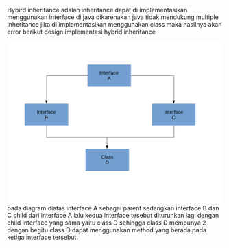 Hybird inheritance adalah inheritance dapat di implementasikan menggunakan interface di java
dikarenakan java tidak mendukung multiple inheritance jika di implementasikan menggunakan class maka hasilnya akan error
berikut design implementasi hybrid inheritance

![Hybrid Inheritance](/src/hybridinheritance/hybridinheritance.png)
pada diagram diatas interface A sebagai parent sedangkan interface B dan C child dari interface A lalu kedua interface tesebut
diturunkan lagi dengan child interface yang sama yaitu class D sehingga class D mempunya 2 dengan begitu
class D dapat menggunakan method yang berada pada ketiga interface tersebut.
